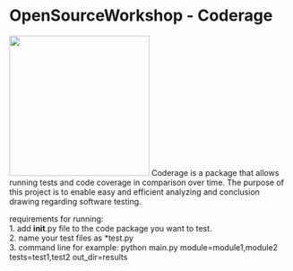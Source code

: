 # OpenSourceWorkshop - Coderage
<img src="https://github.com/shakedkialy/Coderage/blob/main/html_files/logo.png?raw=true" width="250"> 
Coderage is a package that allows running tests and code coverage in comparison over time.
The purpose of this project is to enable easy and efficient analyzing and conclusion drawing regarding software testing.


requirements for running: \
    1. add __init__.py file to the code package you want to test. \
    2. name your test files as *test.py \
    3. command line for example:
    python main.py module=module1,module2 tests=test1,test2 out_dir=results
